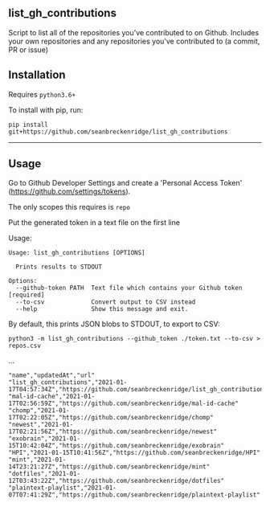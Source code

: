 ## list_gh_contributions

Script to list all of the repositories you've contributed to on Github. Includes your own repositories and any repositories you've contributed to (a commit, PR or issue)

## Installation

Requires `python3.6+`

To install with pip, run:

    pip install git+https://github.com/seanbreckenridge/list_gh_contributions

---

## Usage

Go to Github Developer Settings and create a 'Personal Access Token' (https://github.com/settings/tokens).

The only scopes this requires is `repo`

Put the generated token in a text file on the first line


Usage:

```
Usage: list_gh_contributions [OPTIONS]

  Prints results to STDOUT

Options:
  --github-token PATH  Text file which contains your Github token  [required]
  --to-csv             Convert output to CSV instead
  --help               Show this message and exit.
```

By default, this prints JSON blobs to STDOUT, to export to CSV:

```
python3 -m list_gh_contributions --github_token ./token.txt --to-csv > repos.csv
```

...

```csv
"name","updatedAt","url"
"list_gh_contributions","2021-01-17T04:57:34Z","https://github.com/seanbreckenridge/list_gh_contributions"
"mal-id-cache","2021-01-17T02:56:59Z","https://github.com/seanbreckenridge/mal-id-cache"
"chomp","2021-01-17T02:22:05Z","https://github.com/seanbreckenridge/chomp"
"newest","2021-01-17T02:21:56Z","https://github.com/seanbreckenridge/newest"
"exobrain","2021-01-15T10:42:04Z","https://github.com/seanbreckenridge/exobrain"
"HPI","2021-01-15T10:41:56Z","https://github.com/seanbreckenridge/HPI"
"mint","2021-01-14T23:21:27Z","https://github.com/seanbreckenridge/mint"
"dotfiles","2021-01-12T03:43:22Z","https://github.com/seanbreckenridge/dotfiles"
"plaintext-playlist","2021-01-07T07:41:29Z","https://github.com/seanbreckenridge/plaintext-playlist"
```
